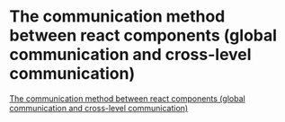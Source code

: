 # The communication method between react components (global communication and cross-level communication)
[The communication method between react components (global communication and cross-level communication)](https://aiwithcloud.com/2022/09/16/the_communication_method_between_react_components_global_communication_and_cross_level_communication/)